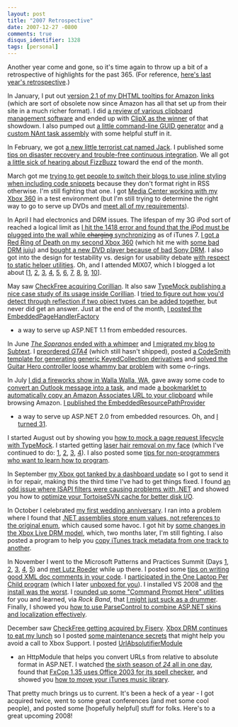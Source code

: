 ```yaml
---
layout: post
title: "2007 Retrospective"
date: 2007-12-27 -0800
comments: true
disqus_identifier: 1328
tags: [personal]
---
```

Another year come and gone, so it's time again to throw up a bit of a
retrospective of highlights for the past 365. (For reference, [here's
last year's
retrospective](/archive/2007/01/04/2006-retrospective.aspx).)

In January, I put out [version 2.1 of my DHTML tooltips for Amazon
links](/archive/2007/01/05/amazon-associate-dhtml-image-tooltips-2.1-released.aspx)
(which are sort of obsolete now since Amazon has all that set up from
their site in a much richer format). I did [a review of various
clipboard management
software](/archive/2007/01/24/clipboard-manager-software.aspx) and ended
up with [ClipX as the
winner](/archive/2007/01/25/clipboard-follow-up-clipx.aspx) of that
showdown. I also pumped out [a little command-line GUID
generator](/archive/2007/01/24/guidgenconsole-generate-guids-at-the-command-line.aspx) and
[a custom NAnt task
assembly](/archive/2007/01/29/paraesthesia.tools.nanttasks-custom-nant-tasks.aspx)
with some helpful stuff in it.

In February, we got [a new little terrorist cat named
Jack](/archive/2007/02/04/introducing-jack.aspx). I published some [tips
on disaster recovery and trouble-free continuous
integration](/archive/2007/02/07/disaster-recovery-and-trouble-free-continuous-integration.aspx).
We all got [a little sick of hearing about
FizzBuzz](/archive/2007/02/28/sick-of-fizzbuzz.aspx) toward the end of
the month.

March got me [trying to get people to switch their blogs to use inline
styling when including code
snippets](/archive/2007/03/08/switch-to-inline-styles-for-code-formatting.aspx)
because they don't format right in RSS otherwise. I'm still fighting
that one. I got [Media Center working with my Xbox
360](/archive/2007/03/23/media-center-2005-and-xbox-360-success.aspx)
in a test environment (but I'm still trying to determine the right way
to go to serve up DVDs and [meet all of my
requirements](/archive/2007/03/26/my-media-center-goal.aspx)).

In April I had electronics and DRM issues. The lifespan of my 3G iPod
sort of reached a logical limit as [I hit the 1418 error and found that
the iPod must be plugged into the wall while ~~charging~~
synchronizing](/archive/2007/04/03/3g-ipod-borked-by-itunes-7.aspx) as
of iTunes 7. [I got a Red Ring of Death on my second Xbox
360](/archive/2007/04/10/xbox-360-red-ring-of-death.aspx) (which hit me
with [some bad DRM
juju](/archive/2007/04/27/xbox-live-marketplace-still-has-drm-troubles.aspx)) and
[bought a new DVD player because of bad Sony
DRM](/archive/2007/04/16/new-sony-dvds-not-working-in-some-players.aspx).
I also got into the design for testability vs. design for usability
debate [with respect to static helper
utilities](/archive/2007/04/20/design-for-testability-vs.-static-utilities.aspx).
Oh, and I attended MIX07, which I blogged a lot about
[[1](/archive/2007/04/29/mix07-day-0.aspx),
[2](/archive/2007/04/30/mix07-day-1-keynote-ray-ozzie-scott-guthrie-and.aspx),
[3](/archive/2007/04/30/mix07-developing-silverlight-applications-with-javascript.aspx),
[4](/archive/2007/04/30/mix07-developing-ajax-applications-with-visual-studio-orcas.aspx),
[5](/archive/2007/04/30/mix07-ajax-patterns.aspx),
[6](/archive/2007/05/01/mix07-front-ending-the-web-with-microsoft-office.aspx),
[7](/archive/2007/05/01/mix07-designing-for-ajaxria.aspx),
[8](/archive/2007/05/01/mix07-developing-asp.net-ajax-controls-with-silverlight.aspx),
[9](/archive/2007/05/01/mix07-labs-and-day-2-keynotes.aspx),
[10](/archive/2007/05/02/mix07-the-pure-party-and-the-morning-after.aspx)].

May saw [CheckFree acquiring
Corillian](/archive/2007/05/15/im-a-checkfree-associate-now.aspx). It
also saw [TypeMock publishing a nice case study of its usage inside
Corillian](/archive/2007/05/17/typemock-case-study-in-corillian.aspx). I
[tried to figure out how you'd detect through reflection if two object
types can be added
together](/archive/2007/05/24/how-do-you-tell-if-two-objects-can-be-added.aspx),
but never did get an answer. Just at the end of the month, [I posted the
EmbeddedPageHandlerFactory](/archive/2007/05/31/embeddedpagehandlerfactory-binary-only-asp.net-1.1.aspx)

- a way to serve up ASP.NET 1.1 from embedded resources.

In June [*The Sopranos* ended with a
whimper](/archive/2007/06/12/sopranos-what-the-hell-was-that.aspx) and
[I migrated my blog to
Subtext](/archive/2007/06/16/subtext-migration-complete.aspx). I
[preordered
*GTA4*](/archive/2007/06/19/preordered-grand-theft-auto-iv-special-edition.aspx)
(which still hasn't shipped), posted [a CodeSmith template for
generating generic KeyedCollection
derivatives](/archive/2007/06/19/system.collections.objectmodel.keyedcollection-codesmith-template.aspx) and
[solved the Guitar Hero controller loose whammy bar
problem](/archive/2007/06/22/solution-to-the-guitar-hero-loose-whammy-bar-problem.aspx)
with some o-rings.

In July [I did a fireworks show in Walla Walla,
WA](/archive/2007/07/06/walla-walla-fireworks-2007.aspx), gave away some
code to [convert an Outlook message into a
task](/archive/2007/07/10/convert-an-outlook-message-into-a-task.aspx),
and made [a bookmarklet to automatically copy an Amazon Associates URL
to your
clipboard](/archive/2007/07/10/copy-amazon-associates-product-url-bookmarklet.aspx) while
browsing Amazon. [I published the
EmbeddedResourcePathProvider](/archive/2007/07/13/embeddedresourcepathprovider-binary-only-asp.net-2.0.aspx)

- a way to serve up ASP.NET 2.0 from embedded resources. Oh, and [I
turned 31](/archive/2007/07/22/birthday-in-the-lost-room.aspx).

I started August out by showing you [how to mock a page request
lifecycle with
TypeMock](/archive/2007/08/02/mock-a-page-request-lifecycle-with-typemock.aspx).
I started getting [laser hair removal on my
face](/archive/2007/08/27/laser-hair-removal-treatment-1.aspx) (which
I've continued to do:
[1](/archive/2007/08/27/laser-hair-removal-treatment-1.aspx),
[2](/archive/2007/09/25/laser-hair-removal-treatment-2.aspx),
[3](/archive/2007/10/26/laser-hair-removal-treatment-3.aspx),
[4](/archive/2007/12/17/laser-hair-removal-treatment-5.aspx)). I also
posted some [tips for non-programmers who want to learn how to
program](/archive/2007/08/30/tips-for-non-programmers-who-want-to-learn-to-program.aspx).

In September [my Xbox got tanked by a dashboard
update](/archive/2007/09/21/on-to-xbox-360-number-four.aspx) so I got to
send it in for repair, making this the third time I've had to get things
fixed. I found [an odd issue where ISAPI filters were causing problems
with
.NET](/archive/2007/09/25/app-domain-could-not-be-created-check-your-isapi-filters.aspx) and
showed you how to [optimize your TortoiseSVN cache for better disk
I/O](/archive/2007/09/26/optimize-tortoise-svn-cache-tsvncache.exe-disk-io.aspx).

In October I celebrated [my first wedding
anniversary](/archive/2007/10/15/first-anniversary.aspx). I ran into a
problem where I found that [.NET assemblies store enum values, not
references to the original
enum](/archive/2007/10/18/the-old-enum-switcharoo.aspx), which caused
some havoc. I got hit by [some changes in the Xbox Live DRM
model](/archive/2007/10/27/changes-in-xbox-live-drm.aspx), which, two
months later, I'm still fighting. I also posted a program to help you
[copy iTunes track metadata from one track to
another](/archive/2007/10/29/copytrackmetadata-copy-itunes-track-info.aspx).

In November I went to the Microsoft Patterns and Practices Summit (Days
[1](/archive/2007/11/06/microsoft-patterns-practices-summit-2007-day-1.aspx),
[2](/archive/2007/11/06/microsoft-patterns-practices-summit-2007-day-2.aspx),
[3](/archive/2007/11/07/microsoft-patterns-practices-summit-2007-day-3.aspx),
[4](/archive/2007/11/09/microsoft-patterns-practices-summit-2007-day-4.aspx),
[5](/archive/2007/11/09/microsoft-patterns-practices-summit-2007-day-5.aspx))
and [met Lutz Roeder](/archive/2007/11/09/pp-nerd-dinner.aspx) while up
there. I posted some [tips on writing good XML doc comments in your
code](/archive/2007/11/14/on-writing-good-xml-documentation-comments.aspx).
I [participated in the One Laptop Per Child
program](/archive/2007/11/14/bought-my-xo-laptop.aspx) (which I later
[unboxed for you](/archive/2007/12/20/xo-laptop-unbox.aspx)). I
installed VS 2008 and [the install was the
worst](/archive/2007/11/20/vs-2008-now-my-worst-install-experience-evar.aspx).
I [rounded up some "Command Prompt Here"
utilities](/archive/2007/11/20/command-prompt-here-round-up.aspx) for
you and learned, via *Rock Band*, that [I might just suck as a
drummer](/archive/2007/11/25/i-might-just-suck-as-a-drummer.aspx).
Finally, I showed you [how to use ParseControl to combine ASP.NET skins
and localization
effectively](/archive/2007/11/29/combining-skins-and-localized-strings-in-asp.net.aspx).

December saw [CheckFree getting acquired by
Fiserv](/archive/2007/12/04/checkfree-now-part-of-fiserv.aspx). [Xbox
DRM continues to eat my
lunch](/archive/2007/12/10/xbox-live-drm-eating-my-lunch.aspx) so I
posted [some maintenance
secrets](/archive/2007/12/10/xbox-360-maintenance-secrets.aspx) that
might help you avoid a call to Xbox Support. I posted
[UrlAbsolutifierModule](/archive/2007/12/14/urlabsolutifiermodule-convert-urls-in-asp.net-output-to-absolute.aspx)

- an HttpModule that helps you convert URLs from relative to absolute
format in ASP.NET. I watched [the sixth season of *24* all in one
day](/archive/2007/12/17/24-season-6.aspx), found that [FxCop 1.35 uses
Office 2003 for its spell
checker](/archive/2007/12/19/fxcop-1.35-spell-checking-uses-office-2003.aspx),
and showed you [how to move your iTunes music
library](/archive/2007/12/24/moving-your-itunes-library.aspx).

That pretty much brings us to current. It's been a heck of a year - I
got acquired twice, went to some great conferences (and met some cool
people), and posted some [hopefully helpful] stuff for folks. Here's to
a great upcoming 2008!
